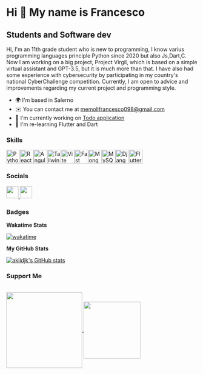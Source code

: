 Hi 👋 My name is Francesco
==========================

Students and Software dev
-------------------------

Hi, I'm an 11th grade student who is new to programming, I know varius programming languages principle Python since 2020 but also Js,Dart,C. Now I am working on a big project, Project Virgil, which is based on a simple virtual assistant and GPT-3.5, but it is much more than that. I have also had some experience with cybersecurity by participating in my country's national CyberChallenge competition. Currently, I am open to advice and improvements regarding my current project and programming style.

* 🌍  I'm based in Salerno
* ✉️  You can contact me at [memolifrancesco098@gmail.com](mailto:memolifrancesco098@gmail.com)
* 🚀  I'm currently working on [Todo application](https://github.com/akiidjk/TodoApplication)
* 🧠  I'm re-learning Flutter and Dart

### Skills

<p align="left">
<a href="https://www.python.org/" target="_blank" rel="noreferrer"><img src="https://raw.githubusercontent.com/danielcranney/readme-generator/main/public/icons/skills/python-colored.svg" width="36" height="36" alt="Python" /></a><a href="https://reactjs.org/" target="_blank" rel="noreferrer"><img src="https://raw.githubusercontent.com/danielcranney/readme-generator/main/public/icons/skills/react-colored.svg" width="36" height="36" alt="React" /></a><a href="https://angular.io/" target="_blank" rel="noreferrer"><img src="https://raw.githubusercontent.com/danielcranney/readme-generator/main/public/icons/skills/angularjs-colored.svg" width="36" height="36" alt="Angular" /></a><a href="https://tailwindcss.com/" target="_blank" rel="noreferrer"><img src="https://raw.githubusercontent.com/danielcranney/readme-generator/main/public/icons/skills/tailwindcss-colored.svg" width="36" height="36" alt="TailwindCSS" /></a><a href="https://vitejs.dev/" target="_blank" rel="noreferrer"><img src="https://raw.githubusercontent.com/danielcranney/readme-generator/main/public/icons/skills/vite-colored.svg" width="36" height="36" alt="Vite" /></a><a href="https://fastapi.tiangolo.com/" target="_blank" rel="noreferrer"><img src="https://raw.githubusercontent.com/danielcranney/readme-generator/main/public/icons/skills/fastapi-colored.svg" width="36" height="36" alt="Fast API" /></a><a href="https://www.mongodb.com/" target="_blank" rel="noreferrer"><img src="https://raw.githubusercontent.com/danielcranney/readme-generator/main/public/icons/skills/mongodb-colored.svg" width="36" height="36" alt="MongoDB" /></a><a href="https://www.mysql.com/" target="_blank" rel="noreferrer"><img src="https://raw.githubusercontent.com/danielcranney/readme-generator/main/public/icons/skills/mysql-colored.svg" width="36" height="36" alt="MySQL" /></a><a href="https://www.djangoproject.com/" target="_blank" rel="noreferrer"><img src="https://raw.githubusercontent.com/danielcranney/readme-generator/main/public/icons/skills/django-colored-dark.svg" width="36" height="36" alt="Django" /></a><a href="https://flutter.dev/" target="_blank" rel="noreferrer"><img src="https://raw.githubusercontent.com/danielcranney/readme-generator/main/public/icons/skills/flutter-colored.svg" width="36" height="36" alt="Flutter" /></a>
</p>

### Socials

<p align="left"> <a href="https://www.github.com/akiidjk" target="_blank" rel="noreferrer"> <picture> <source media="(prefers-color-scheme: dark)" srcset="https://raw.githubusercontent.com/danielcranney/readme-generator/main/public/icons/socials/github-dark.svg" /> <source media="(prefers-color-scheme: light)" srcset="https://raw.githubusercontent.com/danielcranney/readme-generator/main/public/icons/socials/github.svg" /> <img src="https://raw.githubusercontent.com/danielcranney/readme-generator/main/public/icons/socials/github.svg" width="32" height="32" /> </picture> </a> <a href="https://www.threads.net/@akiidjk" target="_blank" rel="noreferrer"> <picture> <source media="(prefers-color-scheme: dark)" srcset="https://raw.githubusercontent.com/danielcranney/readme-generator/main/public/icons/socials/threads-dark.svg" /> <source media="(prefers-color-scheme: light)" srcset="https://raw.githubusercontent.com/danielcranney/readme-generator/main/public/icons/socials/threads.svg" /> <img src="https://raw.githubusercontent.com/danielcranney/readme-generator/main/public/icons/socials/threads.svg" width="32" height="32" /> </picture> </a></p>

### Badges

<b>Wakatime Stats</b>

[![wakatime](https://wakatime.com/badge/user/d2904db0-e9ef-4cbb-821c-3ea11d4a1c03.svg)](https://wakatime.com/@d2904db0-e9ef-4cbb-821c-3ea11d4a1c03)

<b>My GitHub Stats</b>

<a href="http://www.github.com/akiidjk"><img src="https://github-readme-stats.vercel.app/api?username=akiidjk&show_icons=true&hide=&count_private=true&title_color=a855f7&text_color=ffffff&icon_color=6366f1&bg_color=181824&hide_border=true&show_icons=true" alt="akiidjk's GitHub stats" /></a>

### Support Me
<div style="display: inline_block"><br>
<a href="https://www.paypal.com/paypalme/Retr0jk">
  <img width = 200 align="center" src="https://img.shields.io/badge/PayPal-00457C?style=for-the-badge&logo=paypal&logoColor=white" />
</a>
<a href="https://www.buymeacoffee.com/dragonfaivk"><img align="center" src="https://cdn.buymeacoffee.com/buttons/v2/default-yellow.png" width="150"/></a>
</div>
